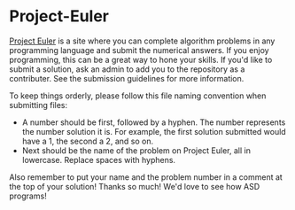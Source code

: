 # Project-Euler

[Project Euler](https://projecteuler.net/) is a site where you can complete algorithm problems in any programming language and submit the numerical answers. If you enjoy programming, this can be a great way to hone your skills. If you'd like to submit a solution, ask an admin to add you to the repository as a contributer. See the submission guidelines for more information.

To keep things orderly, please follow this file naming convention when submitting files:

- A number should be first, followed by a hyphen. The number represents the number solution it is. For example, the first solution submitted would have a 1, the second a 2, and so on.
- Next should be the name of the problem on Project Euler, all in lowercase. Replace spaces with hyphens.

Also remember to put your name and the problem number in a comment at the top of your solution! Thanks so much! We'd love to see how ASD programs!
